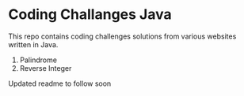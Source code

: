 # Coding Challanges Java

This repo contains coding challenges solutions from various websites written in Java.

1. Palindrome
2. Reverse Integer

Updated readme to follow soon

